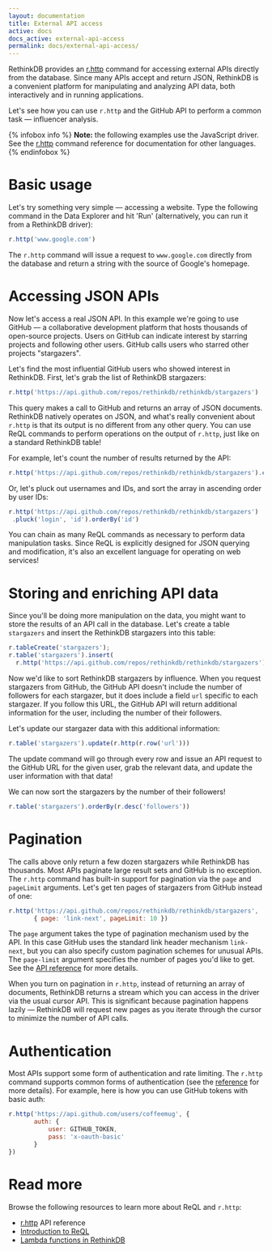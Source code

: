 ```yaml
---
layout: documentation
title: External API access
active: docs
docs_active: external-api-access
permalink: docs/external-api-access/
---
```


RethinkDB provides an [r.http](/api/javascript/http/) command for
accessing external APIs directly from the database. Since many APIs
accept and return JSON, RethinkDB is a convenient platform for
manipulating and analyzing API data, both interactively and in running
applications.

Let's see how you can use `r.http` and the GitHub API to perform a
common task &mdash; influencer analysis.

{% infobox info %}
<strong>Note:</strong> the following examples use the JavaScript
driver. See the [r.http](/api/javascript/http/) command reference for
documentation for other languages.
{% endinfobox %}

# Basic usage #

Let's try something very simple &mdash; accessing a website. Type the
following command in the Data Explorer and hit 'Run' (alternatively,
you can run it from a RethinkDB driver):

```javascript
r.http('www.google.com')
```

The `r.http` command will issue a request to `www.google.com` directly
from the database and return a string with the source of Google's
homepage.

# Accessing JSON APIs #

Now let's access a real JSON API. In this example we're going to use
GitHub &mdash; a collaborative development platform that hosts
thousands of open-source projects. Users on GitHub can indicate
interest by starring projects and following other users. GitHub calls
users who starred other projects "stargazers".

Let's find the most influential GitHub users who showed interest in
RethinkDB. First, let's grab the list of RethinkDB stargazers:

```javascript
r.http('https://api.github.com/repos/rethinkdb/rethinkdb/stargazers')
```

This query makes a call to GitHub and returns an array of JSON
documents. RethinkDB natively operates on JSON, and what's really
convenient about `r.http` is that its output is no different from any
other query. You can use ReQL commands to perform operations on the
output of `r.http`, just like on a standard RethinkDB table!

For example, let's count the number of results returned by the API:

```javascript
r.http('https://api.github.com/repos/rethinkdb/rethinkdb/stargazers').count()
```

Or, let's pluck out usernames and IDs, and sort the array in ascending
order by user IDs:

```javascript
r.http('https://api.github.com/repos/rethinkdb/rethinkdb/stargazers')
 .pluck('login', 'id').orderBy('id')
```

You can chain as many ReQL commands as necessary to perform data
manipulation tasks. Since ReQL is explicitly designed for JSON
querying and modification, it's also an excellent language for
operating on web services!

# Storing and enriching API data #

Since you'll be doing more manipulation on the data, you might want to
store the results of an API call in the database. Let's create a table
`stargazers` and insert the RethinkDB stargazers into this table:

```javascript
r.tableCreate('stargazers');
r.table('stargazers').insert(
  r.http('https://api.github.com/repos/rethinkdb/rethinkdb/stargazers'));
```

Now we'd like to sort RethinkDB stargazers by influence. When you
request stargazers from GitHub, the GitHub API doesn't include the
number of followers for each stargazer, but it does include a field
`url` specific to each stargazer. If you follow this URL, the GitHub
API will return additional information for the user, including the
number of their followers.

Let's update our stargazer data with this additional information:

```javascript
r.table('stargazers').update(r.http(r.row('url')))
```

The update command will go through every row and issue an API request
to the GitHub URL for the given user, grab the relevant data, and
update the user information with that data!

We can now sort the stargazers by the number of their followers!

```javascript
r.table('stargazers').orderBy(r.desc('followers'))
```

# Pagination #

The calls above only return a few dozen stargazers while RethinkDB has
thousands. Most APIs paginate large result sets and GitHub is no
exception. The `r.http` command has built-in support for pagination
via the `page` and `pageLimit` arguments. Let's get ten pages of
stargazers from GitHub instead of one:

```javascript
r.http('https://api.github.com/repos/rethinkdb/rethinkdb/stargazers',
       { page: 'link-next', pageLimit: 10 })
```

The `page` argument takes the type of pagination mechanism used by the
API. In this case GitHub uses the standard link header mechanism
`link-next`, but you can also specify custom pagination schemes for
unusual APIs. The `page-limit` argument specifies the number of
pages you'd like to get. See the [API
reference](/api/javascript/http/) for more details.

When you turn on pagination in `r.http`, instead of returning an array
of documents, RethinkDB returns a stream which you can access in the
driver via the usual cursor API. This is significant because
pagination happens lazily &mdash; RethinkDB will request new pages as
you iterate through the cursor to minimize the number of API
calls.

# Authentication #

Most APIs support some form of authentication and rate limiting. The
`r.http` command supports common forms of authentication (see the
[reference](/api/javascript/http/) for more details). For example,
here is how you can use GitHub tokens with basic auth:

```javascript
r.http('https://api.github.com/users/coffeemug', {
       auth: {
           user: GITHUB_TOKEN,
           pass: 'x-oauth-basic'
       }
})
```

# Read more #

Browse the following resources to learn more about ReQL and `r.http`:

- [r.http](/api/javascript/http) API reference
- [Introduction to ReQL](/docs/introduction-to-reql/)
- [Lambda functions in RethinkDB](/blog/lambda-functions/)

